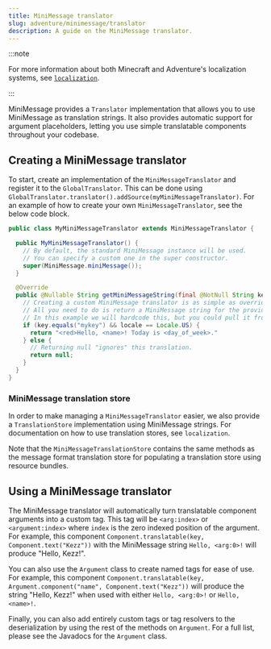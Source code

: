 ```yaml
---
title: MiniMessage translator
slug: adventure/minimessage/translator
description: A guide on the MiniMessage translator.
---
```


:::note

For more information about both Minecraft and Adventure's localization systems, see [`localization`](/adventure/localization).

:::

MiniMessage provides a `Translator` implementation that allows you to use MiniMessage as translation strings.
It also provides automatic support for argument placeholders, letting you use simple translatable components throughout your codebase.

## Creating a MiniMessage translator

To start, create an implementation of the `MiniMessageTranslator` and register it to the `GlobalTranslator`.
This can be done using `GlobalTranslator.translator().addSource(myMiniMessageTranslator)`.
For an example of how to create your own `MiniMessageTranslator`, see the below code block.

```java
public class MyMiniMessageTranslator extends MiniMessageTranslator {

  public MyMiniMessageTranslator() {
    // By default, the standard MiniMessage instance will be used.
    // You can specify a custom one in the super constructor.
    super(MiniMessage.miniMessage());
  }

  @Override
  public @Nullable String getMiniMessageString(final @NotNull String key, final @NotNull Locale locale) {
    // Creating a custom MiniMessage translator is as simple as overriding this one method.
    // All you need to do is return a MiniMessage string for the provided key and locale.
    // In this example we will hardcode this, but you could pull it from a resource bundle, a properties file, a config file or something else entirely.
    if (key.equals("mykey") && locale == Locale.US) {
      return "<red>Hello, <name>! Today is <day_of_week>."
    } else {
      // Returning null "ignores" this translation.
      return null;
    }
  }
}
```

### MiniMessage translation store

In order to make managing a `MiniMessageTranslator` easier, we also provide a `TranslationStore` implementation using MiniMessage strings.
For documentation on how to use translation stores, see `localization`.

Note that the `MiniMessageTranslationStore` contains the same methods as the message format translation store for populating a translation store using resource bundles.

## Using a MiniMessage translator

The MiniMessage translator will automatically turn translatable component arguments into a custom tag.
This tag will be `<arg:index>` or `<argument:index>` where `index` is the zero indexed position of the argument.
For example, this component `Component.translatable(key, Component.text("Kezz"))` with the MiniMessage string `Hello, <arg:0>!` will produce "Hello, Kezz!".

You can also use the `Argument` class to create named tags for ease of use.
For example, this component `Component.translatable(key, Argument.component("name", Component.text("Kezz"))` will produce the string "Hello, Kezz!"
when used with either `Hello, <arg:0>!` or `Hello, <name>!`.

Finally, you can also add entirely custom tags or tag resolvers to the deserialization by using the rest of the methods on `Argument`.
For a full list, please see the Javadocs for the `Argument` class.
